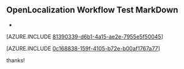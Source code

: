 ## OpenLocalization Workflow Test MarkDown
* 

[AZURE.INCLUDE [81390339-d6b1-4a15-ae2e-7955e5f50045](calleeMd1.md)]



[AZURE.INCLUDE [0c168838-159f-4105-b72e-b00af1767a77](calleeMd2.md)]

 
thanks!